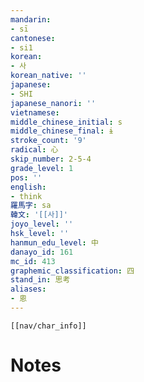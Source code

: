 ```yaml
---
mandarin:
- sī
cantonese:
- si1
korean:
- 사
korean_native: ''
japanese:
- SHI
japanese_nanori: ''
vietnamese:
middle_chinese_initial: s
middle_chinese_final: ɨ
stroke_count: '9'
radical: 心
skip_number: 2-5-4
grade_level: 1
pos: ''
english:
- think
羅馬字: sa
韓文: '[[사]]'
joyo_level: ''
hsk_level: ''
hanmun_edu_level: 中
danayo_id: 161
mc_id: 413
graphemic_classification: 四
stand_in: 思考
aliases:
- 恖
---
```

```meta-bind-embed
[[nav/char_info]]
```

# Notes
